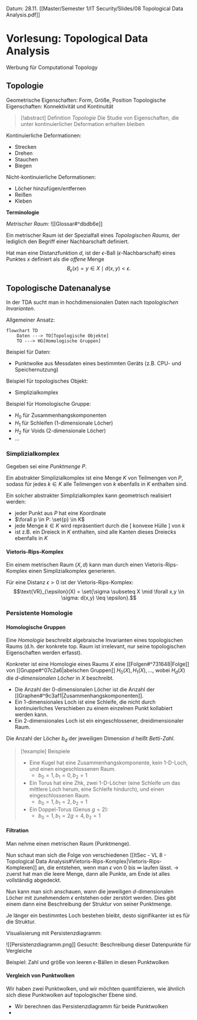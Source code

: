 Datum: 28.11.
[[Master/Semester 1/IT Security/Slides/08 Topological Data Analysis.pdf]]

# Vorlesung: Topological Data Analysis

Werbung für Computational Topology

## Topologie

Geometrische Eigenschaften: Form, Größe, Position
Topologische Eigenschaften: Konnektivität und Kontinuität

> [!abstract] Definition *Topologie*
> Die Studie von Eigenschaften, die unter kontinuierlicher Deformation erhalten bleiben

Kontinuierliche Deformationen:
- Strecken
- Drehen
- Stauchen
- Biegen

Nicht-kontinuierliche Deformationen:
- Löcher hinzufügen/entfernen
- Reißen
- Kleben

**Terminologie**

*Metrischer Raum:*
![[Glossar#^dbdb6e]]

Ein metrischer Raum ist der Spezialfall eines *Topologischen Raums*, der lediglich den Begriff einer Nachbarschaft definiert.

Hat man eine Distanzfunktion $d$, ist der $\epsilon$-Ball ($\epsilon$-Nachbarschaft) eines Punktes $x$ definiert als die *offene* Menge $$B_{\epsilon}(x) = y \in X \mid d(x,y) < \epsilon.$$

## Topologische Datenanalyse

In der TDA sucht man in hochdimensionalen Daten nach *topologischen Invarianten*.

Allgemeiner Ansatz:

```mermaid
flowchart TD
	Daten ---> TO[Topologische Objekte]
	TO ---> HG[Homologische Gruppen]
```
Beispiel für Daten:
- Punktwolke aus Messdaten eines bestimmten Geräts (z.B. CPU- und Speichernutzung)

Beispiel für topologisches Objekt:
- Simplizialkomplex

Beispiel für Homologische Gruppe:
- $H_{0}$ für Zusammenhangskomponenten
- $H_{1}$ für Schleifen (1-dimensionale Löcher)
- $H_{2}$ für Voids (2-dimensionale Löcher)
- ...

### Simplizialkomplex

Gegeben sei eine *Punktmenge* $P$.

Ein abstrakter Simplizialkomplex ist eine Menge $K$ von Teilmengen von $P$, sodass für jedes $k \in K$ alle Teilmengen von $k$ ebenfalls in $K$ enthalten sind.

Ein solcher abstrakter Simplizialkomplex kann geometrisch realisiert werden:
- jeder Punkt aus $P$ hat eine Koordinate
- $\forall p \in P: \set{p} \in K$
- jede Menge $k \in K$ wird repräsentiert durch die [ konvexe Hülle ] von $k$
- ist z.B. ein Dreieck in $K$ enthalten, sind alle Kanten dieses Dreiecks ebenfalls in $K$

#### Vietoris-Rips-Komplex

Ein einem metrischen Raum $(X,d)$ kann man durch einen Vietoris-Rips-Komplex einen Simplizialkomplex generieren.

Für eine Distanz $\epsilon>0$ ist der Vietoris-Rips-Komplex: $$\text{VR}_{\epsilon}(X) = \set{\sigma \subseteq X \mid \forall x,y \in \sigma: d(x,y) \leq \epsilon}.$$
### Persistente Homologie

#### Homologische Gruppen

Eine *Homologie* beschreibt algebraische Invarianten eines topologischen Raums (d.h. der konkrete top. Raum ist irrelevant, nur seine topologischen Eigenschaften werden erfasst).

Konkreter ist eine Homologie eines Raums $X$ eine [[Folgen#^731648|Folge]] von [[Gruppe#^07c2a6|abelschen Gruppen]] $H_{0}(X), H_{1}(X), \ldots$, wobei $H_{d}(X)$ die *$d$-dimensionalen Löcher* in $X$ beschreibt.

- Die Anzahl der 0-dimensionalen Löcher ist die Anzahl der [[Graphen#^9c3af1|Zusammenhangskomponenten]].
- Ein 1-dimensionales Loch ist eine Schleife, die nicht durch kontinuierliches Verschieben zu einem einzelnen Punkt kollabiert werden kann.
- Ein 2-dimensionales Loch ist ein eingeschlossener, dreidimensionaler Raum.

Die Anzahl der Löcher $b_d$ der jeweiligen Dimension $d$ heißt *Betti-Zahl*.

> [!example] Beispiele
> - Eine Kugel hat eine Zusammenhangskomponente, kein 1-D-Loch, und einen eingeschlossenen Raum.
> 	- $b_0=1,\,b_1=0,\,b_2=1$
> - Ein Torus hat eine Zhk, zwei 1-D-Löcher (eine Schleife um das mittlere Loch herum, eine Schleife hindurch), und einen eingeschlossenen Raum.
> 	- $b_0=1,\,b_1=2,\,b_2=1$
> - Ein Doppel-Torus (Genus $g=2$):
> 	- $b_0=1,\,b_1=2g=4,\,b_2=1$

#### Filtration

Man nehme einen metrischen Raum (Punktmenge).

Nun schaut man sich die Folge von verschiedenen [[ItSec - VL 8 - Topological Data Analysis#Vietoris-Rips-Komplex|Vietoris-Rips-Komplexen]] an, die entstehen, wenn man $\epsilon$ von $0$ bis $\infty$ laufen lässt.
-> zuerst hat man die leere Menge, dann alle Punkte, am Ende ist alles vollständig abgedeckt.

Nun kann man sich anschauen, wann die jeweiligen $d$-dimensionalen Löcher mit zunehmendem $\epsilon$ entstehen oder zerstört werden. Dies gibt einem dann eine Beschreibung der Struktur von seiner Punktmenge.

Je länger ein bestimmtes Loch bestehen bleibt, desto signifikanter ist es für die Struktur.

Visualisierung mit Persistenzdiagramm:

![[Persistenzdiagramm.png]]
Gesucht: Beschreibung dieser Datenpunkte für Vergleiche

Beispiel: Zahl und größe von leeren $\epsilon$-Bällen in diesen Punktwolken

#### Vergleich von Punktwolken

Wir haben zwei Punktwolken, und wir möchten quantifizieren, wie ähnlich sich diese Punktwolken auf topologischer Ebene sind.

- Wir berechnen das Persistenzdiagramm für beide Punktwolken
- 